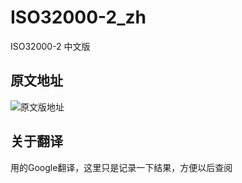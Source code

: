 # ISO32000-2_zh
ISO32000-2 中文版

## 原文地址

![原文版地址](https://www.iso.org/obp/ui/#iso:std:iso:32000:-2:ed-1:v1:en)

## 关于翻译

用的Google翻译，这里只是记录一下结果，方便以后查阅
